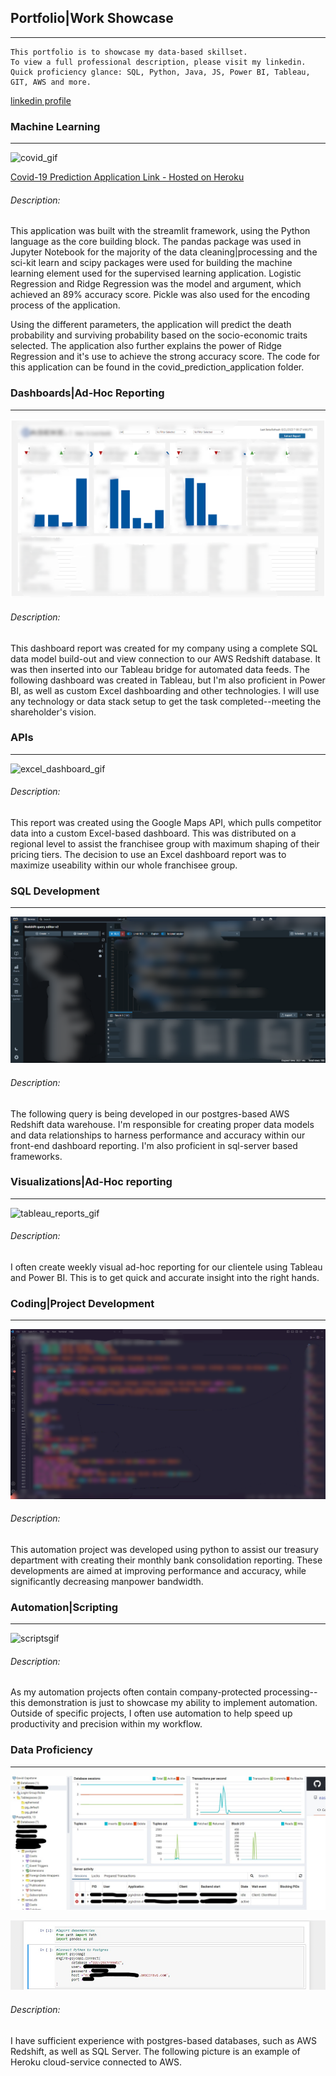 ## Portfolio|Work Showcase
---
```
This portfolio is to showcase my data-based skillset.
To view a full professional description, please visit my linkedin.
Quick proficiency glance: SQL, Python, Java, JS, Power BI, Tableau, GIT, AWS and more.
```
[linkedin profile](https://www.linkedin.com/in/derek-westjohn-82154662)





### Machine Learning
---
![covid_gif](https://github.com/dwest85/project_showcase/blob/main/markdown_gifs/covid19_gif.gif)

[Covid-19 Prediction Application Link - Hosted on Heroku](https://covidappproject.herokuapp.com/)

###### Description:
This application was built with the streamlit framework, using the Python language as the core building block. The pandas package was used in Jupyter Notebook for the majority of the data cleaning|processing and the sci-kit learn and scipy packages were used for building the machine learning element used for the supervised learning application. Logistic Regression and Ridge Regression was the model and argument, which achieved an 89% accuracy score. Pickle was also used for the encoding process of the application.

Using the different parameters, the application will predict the death probability and surviving probability based on the socio-economic traits selected. The application also further explains the power of Ridge Regression and it's use to achieve the strong accuracy score. The code for this application can be found in the covid_prediction_application folder.



### Dashboards|Ad-Hoc Reporting
---
![dashboard_gif](https://github.com/dwestjohn/portfolio/blob/main/markdown_images/dashboard1.png)

###### Description:
This dashboard report was created for my company using a complete SQL data model build-out and view connection to our AWS Redshift database. It was then inserted into our Tableau bridge for automated data feeds. The following dashboard was created in Tableau, but I'm also proficient in Power BI, as well as custom Excel dashboarding and other technologies. I will use any technology or data stack setup to get the task completed--meeting the shareholder's vision.



### APIs
---
![excel_dashboard_gif](https://github.com/dwest85/project_showcase/blob/main/markdown_gifs/dashboard_gif.gif)

###### Description:
This report was created using the Google Maps API, which pulls competitor data into a custom Excel-based dashboard. This was distributed on a regional level to assist the franchisee group with maximum shaping of their pricing tiers. The decision to use an Excel dashboard report was to maximize useability within our whole franchisee group.



### SQL Development
---
![sql_gif](https://github.com/dwestjohn/portfolio/blob/main/markdown_images/redshift1.png)

###### Description:
The following query is being developed in our postgres-based AWS Redshift data warehouse. I'm responsible for creating proper data models and data relationships to harness performance and accuracy within our front-end dashboard reporting. I'm also proficient in sql-server based frameworks.



### Visualizations|Ad-Hoc reporting
---
![tableau_reports_gif](https://github.com/dwest85/project_showcase/blob/main/markdown_gifs/visuals_gif.gif)

###### Description:
I often create weekly visual ad-hoc reporting for our clientele using Tableau and Power BI. This is to get quick and accurate insight into the right hands.



### Coding|Project Development
---
![python_project_gif](https://github.com/dwestjohn/portfolio/blob/main/markdown_images/pythonscript1.png)

###### Description:
This automation project was developed using python to assist our treasury department with creating their monthly bank consolidation reporting. These developments are aimed at improving performance and accuracy, while significantly decreasing manpower bandwidth.



### Automation|Scripting
---
![scriptsgif](https://github.com/dwest85/project_showcase/blob/main/markdown_gifs/automation_gif.gif)

###### Description:
As my automation projects often contain company-protected processing--this demonstration is just to showcase my ability to implement automation. Outside of specific projects, I often use automation to help speed up productivity and precision within my workflow. 



### Data Proficiency
---
![databaseimg1](https://github.com/dwest85/project_showcase/blob/main/markdown_images/databaseimg1.jpg)

![databaseimg2](https://github.com/dwest85/project_showcase/blob/main/markdown_images/databaseimg2.jpg)

###### Description:
I have sufficient experience with postgres-based databases, such as AWS Redshift, as well as SQL Server. The following picture is an example of Heroku cloud-service connected to AWS.



